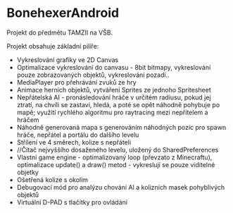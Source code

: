 # BonehexerAndroid

Projekt do předmětu TAMZII na VŠB.

Projekt obsahuje základní pilíře:

* Vykreslování grafiky ve 2D Canvas
* Optimalizace vykreslování do canvasu - 8bit bitmapy, vykreslování pouze zobrazovaných objektů, vykreslování pozadí..
* MediaPlayer pro přehrávání zvuků ze hry
* Animace herních objektů, vytváření Sprites ze jednoho Spritesheet
* Nepřátelská AI - pronásledování hráče v určitém radiusu, pokud jej ztratí, na chvíli se zastaví, hledá, a poté se opět náhodně pohybuje po mapě; využití rychlého algoritmu pro raytracing mezi nepřítelem a hráčem
* Náhodně generovaná mapa s generováním náhodných pozic pro spawn hráče, nepřátel a portálu do dalšího levelu
* Střílení ve 4 směrech, kolize s nepřáteli
* //Čítač nejvyššího dosaženého levelu, uložený do SharedPreferences
* Vlastní game engine - optimalizovaný loop (převzato z Minecraftu), optimalizace update() a draw() metod - vykreslují se pouze viditelné objetky
* Ošetřená kolize s okolím
* Debugovací mód pro analýzu chování AI a kolizních masek pohyblivých objektů
* Virtuální D-PAD s tlačítky pro ovládání
